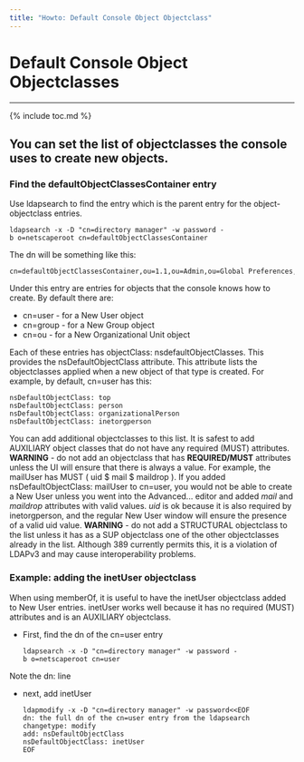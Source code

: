 ```yaml
---
title: "Howto: Default Console Object Objectclass"
---
```


# Default Console Object Objectclasses
--------------------------------------

{% include toc.md %}

You can set the list of objectclasses the console uses to create new objects.
-----------------------------------------------------------------------------

### Find the defaultObjectClassesContainer entry

Use ldapsearch to find the entry which is the parent entry for the object-objectclass entries.

    ldapsearch -x -D "cn=directory manager" -w password -b o=netscaperoot cn=defaultObjectClassesContainer

The dn will be something like this:

    cn=defaultObjectClassesContainer,ou=1.1,ou=Admin,ou=Global Preferences,ou=example.com,o=NetscapeRoot

Under this entry are entries for objects that the console knows how to create. By default there are:

-   cn=user - for a New User object
-   cn=group - for a New Group object
-   cn=ou - for a New Organizational Unit object

Each of these entries has objectClass: nsdefaultObjectClasses. This provides the nsDefaultObjectClass attribute. This attribute lists the objectclasses applied when a new object of that type is created. For example, by default, cn=user has this:

    nsDefaultObjectClass: top
    nsDefaultObjectClass: person
    nsDefaultObjectClass: organizationalPerson
    nsDefaultObjectClass: inetorgperson

You can add additional objectclasses to this list. It is safest to add AUXILIARY object classes that do not have any required (MUST) attributes. **WARNING** - do not add an objectclass that has **REQUIRED/MUST** attributes unless the UI will ensure that there is always a value. For example, the mailUser has MUST ( uid \$ mail \$ maildrop ). If you added nsDefaultObjectClass: mailUser to cn=user, you would not be able to create a New User unless you went into the Advanced... editor and added *mail* and *maildrop* attributes with valid values. *uid* is ok because it is also required by inetorgperson, and the regular New User window will ensure the presence of a valid uid value. **WARNING** - do not add a STRUCTURAL objectclass to the list unless it has as a SUP objectclass one of the other objectclasses already in the list. Although 389 currently permits this, it is a violation of LDAPv3 and may cause interoperability problems.

### Example: adding the inetUser objectclass

When using memberOf, it is useful to have the inetUser objectclass added to New User entries. inetUser works well because it has no required (MUST) attributes and is an AUXILIARY objectclass.

-   First, find the dn of the cn=user entry

        ldapsearch -x -D "cn=directory manager" -w password -b o=netscaperoot cn=user

Note the dn: line

-   next, add inetUser

        ldapmodify -x -D "cn=directory manager" -w password<<EOF
        dn: the full dn of the cn=user entry from the ldapsearch
        changetype: modify
        add: nsDefaultObjectClass
        nsDefaultObjectClass: inetUser
        EOF

